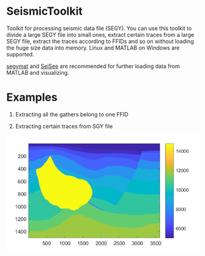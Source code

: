# SeismicToolkit
Toolkit for processing seismic data file (SEGY). You can use this toolkit to divide a large SEGY file into small ones, extract certain traces from a large SEGY file, extract the traces according to FFIDs and so on without loading the huge size data into memory. Linux and MATLAB on Windows are supported. 

[segymat](http://segymat.sourceforge.net/) and [SeiSee](https://seisee.software.informer.com/) are recommended for further loading data from MATLAB and visualizing.
 #


 # Examples
1. Extracting all the gathers belong to one FFID

2. Extracting certain traces from SGY file 

![](/figs/hessvti.png)